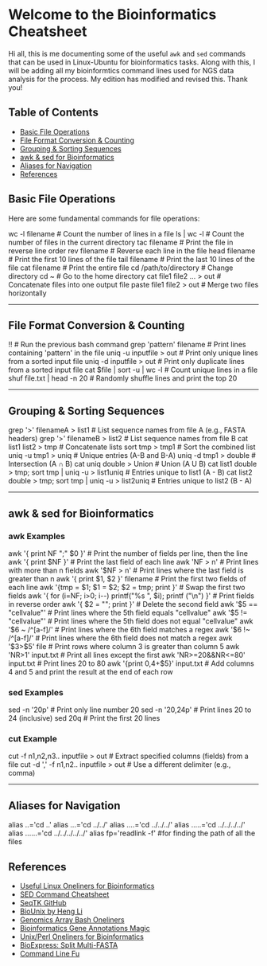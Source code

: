 
# Welcome to the Bioinformatics Cheatsheet

Hi all, this is me documenting some of the useful `awk` and `sed` commands that can be used in Linux-Ubuntu for bioinformatics tasks. Along with this, I will be adding all my bioinformtics command lines used for NGS data analysis for the process. My edition has modified and revised this. Thank you!

## Table of Contents

- [Basic File Operations](#basic-file-operations)
- [File Format Conversion & Counting](#file-format-conversion--counting)
- [Grouping & Sorting Sequences](#grouping--sorting-sequences)
- [awk & sed for Bioinformatics](#awk--sed-for-bioinformatics)
- [Aliases for Navigation](#aliases-for-navigation)
- [References](#references)

## Basic File Operations
Here are some fundamental commands for file operations:

wc -l filename # Count the number of lines in a file
ls | wc -l # Count the number of files in the current directory
tac filename # Print the file in reverse line order
rev filename # Reverse each line in the file
head filename # Print the first 10 lines of the file
tail filename # Print the last 10 lines of the file
cat filename # Print the entire file
cd /path/to/directory # Change directory
cd ~ # Go to the home directory
cat file1 file2 ... > out # Concatenate files into one output file
paste file1 file2 > out # Merge two files horizontally


---

## File Format Conversion & Counting
!! # Run the previous bash command
grep 'pattern' filename # Print lines containing 'pattern' in the file
uniq -u inputfile > out # Print only unique lines from a sorted input file
uniq -d inputfile > out # Print only duplicate lines from a sorted input file
cat $file | sort -u | wc -l # Count unique lines in a file
shuf file.txt | head -n 20 # Randomly shuffle lines and print the top 20


---

## Grouping & Sorting Sequences
grep '>' filenameA > list1 # List sequence names from file A (e.g., FASTA headers)
grep '>' filenameB > list2 # List sequence names from file B
cat list1 list2 > tmp # Concatenate lists
sort tmp > tmp1 # Sort the combined list
uniq -u tmp1 > uniq # Unique entries (A-B and B-A)
uniq -d tmp1 > double # Intersection (A ∩ B)
cat uniq double > Union # Union (A U B)
cat list1 double > tmp; sort tmp | uniq -u > list1uniq # Entries unique to list1 (A - B)
cat list2 double > tmp; sort tmp | uniq -u > list2uniq # Entries unique to list2 (B - A)


---

## awk & sed for Bioinformatics

### awk Examples
awk '{ print NF ";" $0 }' # Print the number of fields per line, then the line
awk '{ print $NF }' # Print the last field of each line
awk 'NF > n' # Print lines with more than n fields
awk '$NF > n' # Print lines where the last field is greater than n
awk '{ print $1, $2 }' filename # Print the first two fields of each line
awk '{tmp = $1; $1 = $2; $2 = tmp; print }' # Swap the first two fields
awk '{ for (i=NF; i>0; i--) printf("%s ", $i); printf ("\n") }' # Print fields in reverse order
awk '{ $2 = ""; print }' # Delete the second field
awk '$5 == "cellvalue"' # Print lines where the 5th field equals "cellvalue"
awk '$5 != "cellvalue"' # Print lines where the 5th field does not equal "cellvalue"
awk '$6 ~ /^[a-f]/' # Print lines where the 6th field matches a regex
awk '$6 !~ /^[a-f]/' # Print lines where the 6th field does not match a regex
awk '$3>$5' file # Print rows where column 3 is greater than column 5
awk 'NR>1' input.txt # Print all lines except the first
awk 'NR>=20&&NR<=80' input.txt # Print lines 20 to 80
awk '{print $0,$4+$5}' input.txt # Add columns 4 and 5 and print the result at the end of each row



### sed Examples
sed -n '20p' # Print only line number 20
sed -n '20,24p' # Print lines 20 to 24 (inclusive)
sed 20q # Print the first 20 lines


### cut Example
cut -f n1,n2,n3.. inputfile > out # Extract specified columns (fields) from a file
cut -d ',' -f n1,n2.. inputfile > out # Use a different delimiter (e.g., comma)



---

## Aliases for Navigation
alias ..='cd ..'
alias ...='cd ../../'
alias ....='cd ../../../'
alias .....='cd ../../../../'
alias ......='cd ../../../../../'
alias fp='readlink -f' #for finding the path of all the files


## References

* [Useful Linux Oneliners for Bioinformatics](http://gettinggeneticsdone.blogspot.com/2013/10/useful-linux-oneliners-for-bioinformatics.html#comments)
* [SED Command Cheatsheet](http://sed.sourceforge.net/sed1line.txt)
* [SeqTK GitHub](https://github.com/lh3/seqtk)
* [BioUnix by Heng Li](http://lh3lh3.users.sourceforge.net/biounix.shtml)
* [Genomics Array Bash Oneliners](http://genomespot.blogspot.com/2013/08/a-selection-of-useful-bash-one-liners.html)
* [Bioinformatics Gene Annotations Magic](http://biowize.wordpress.com/2012/06/15/command-line-magic-for-your-gene-annotations/)
* [Unix/Perl Oneliners for Bioinformatics](http://genomics-array.blogspot.com/2010/11/some-unixperl-oneliners-for.html)
* [BioExpress: Split Multi-FASTA](http://bioexpressblog.wordpress.com/2013/04/05/split-multi-fasta-sequence-file/)
* [Command Line Fu](http://www.commandlinefu.com/)

